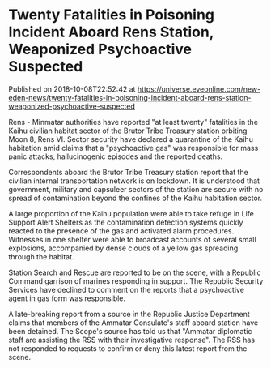 # Twenty Fatalities in Poisoning Incident Aboard Rens Station, Weaponized Psychoactive Suspected
Published on 2018-10-08T22:52:42 at https://universe.eveonline.com/new-eden-news/twenty-fatalities-in-poisoning-incident-aboard-rens-station-weaponized-psychoactive-suspected

Rens - Minmatar authorities have reported "at least twenty" fatalities in the Kaihu civilian habitat sector of the Brutor Tribe Treasury station orbiting Moon 8, Rens VI. Sector security have declared a quarantine of the Kaihu habitation amid claims that a "psychoactive gas" was responsible for mass panic attacks, hallucinogenic episodes and the reported deaths.

Correspondents aboard the Brutor Tribe Treasury station report that the civilian internal transportation network is on lockdown. It is understood that government, military and capsuleer sectors of the station are secure with no spread of contamination beyond the confines of the Kaihu habitation sector.

A large proportion of the Kaihu population were able to take refuge in Life Support Alert Shelters as the contamination detection systems quickly reacted to the presence of the gas and activated alarm procedures. Witnesses in one shelter were able to broadcast accounts of several small explosions, accompanied by dense clouds of a yellow gas spreading through the habitat.

Station Search and Rescue are reported to be on the scene, with a Republic Command garrison of marines responding in support. The Republic Security Services have declined to comment on the reports that a psychoactive agent in gas form was responsible.

A late-breaking report from a source in the Republic Justice Department claims that members of the Ammatar Consulate's staff aboard station have been detained. The Scope's source has told us that "Ammatar diplomatic staff are assisting the RSS with their investigative response". The RSS has not responded to requests to confirm or deny this latest report from the scene.
